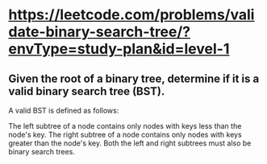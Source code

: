 # https://leetcode.com/problems/validate-binary-search-tree/?envType=study-plan&id=level-1

## Given the root of a binary tree, determine if it is a valid binary search tree (BST).

A valid BST is defined as follows:

The left
subtree
 of a node contains only nodes with keys less than the node's key.
The right subtree of a node contains only nodes with keys greater than the node's key.
Both the left and right subtrees must also be binary search trees.
